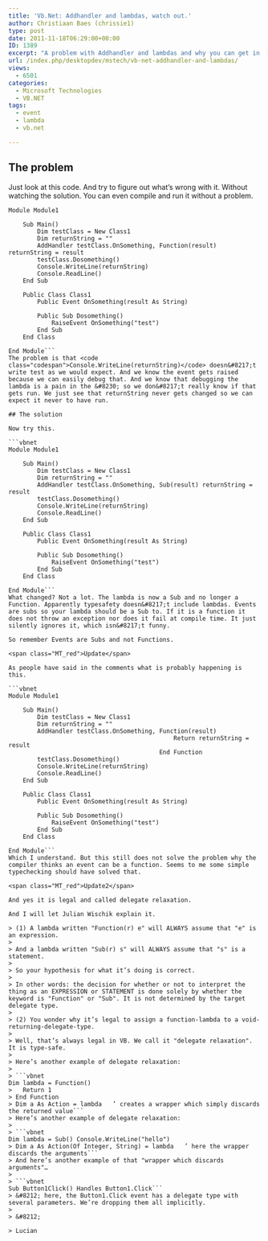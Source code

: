 ```yaml
---
title: 'Vb.Net: Addhandler and lambdas, watch out.'
author: Christiaan Baes (chrissie1)
type: post
date: 2011-11-18T06:29:00+00:00
ID: 1389
excerpt: "A problem with Addhandler and lambdas and why you can get in trouble if you're not careful."
url: /index.php/desktopdev/mstech/vb-net-addhandler-and-lambdas/
views:
  - 6501
categories:
  - Microsoft Technologies
  - VB.NET
tags:
  - event
  - lambda
  - vb.net

---
```

## The problem

Just look at this code. And try to figure out what&#8217;s wrong with it. Without watching the solution. You can even compile and run it without a problem.

```vbnet
Module Module1

    Sub Main()
        Dim testClass = New Class1
        Dim returnString = ""
        AddHandler testClass.OnSomething, Function(result) returnString = result
        testClass.Dosomething()
        Console.WriteLine(returnString)
        Console.ReadLine()
    End Sub

    Public Class Class1
        Public Event OnSomething(result As String)

        Public Sub Dosomething()
            RaiseEvent OnSomething("test")
        End Sub
    End Class

End Module```
The problem is that <code class="codespan">Console.WriteLine(returnString)</code> doesn&#8217;t write test as we would expect. And we know the event gets raised because we can easily debug that. And we know that debugging the lambda is a pain in the &#8230; so we don&#8217;t really know if that gets run. We just see that returnString never gets changed so we can expect it never to have run.

## The solution

Now try this.

```vbnet
Module Module1

    Sub Main()
        Dim testClass = New Class1
        Dim returnString = ""
        AddHandler testClass.OnSomething, Sub(result) returnString = result
        testClass.Dosomething()
        Console.WriteLine(returnString)
        Console.ReadLine()
    End Sub

    Public Class Class1
        Public Event OnSomething(result As String)

        Public Sub Dosomething()
            RaiseEvent OnSomething("test")
        End Sub
    End Class

End Module```
What changed? Not a lot. The lambda is now a Sub and no longer a Function. Apparently typesafety doesn&#8217;t include lambdas. Events are subs so your lambda should be a Sub to. If it is a function it does not throw an exception nor does it fail at compile time. It just silently ignores it, which isn&#8217;t funny.

So remember Events are Subs and not Functions.

<span class="MT_red">Update</span>

As people have said in the comments what is probably happening is this.

```vbnet
Module Module1

    Sub Main()
        Dim testClass = New Class1
        Dim returnString = ""
        AddHandler testClass.OnSomething, Function(result)
                                              Return returnString = result
                                          End Function
        testClass.Dosomething()
        Console.WriteLine(returnString)
        Console.ReadLine()
    End Sub

    Public Class Class1
        Public Event OnSomething(result As String)

        Public Sub Dosomething()
            RaiseEvent OnSomething("test")
        End Sub
    End Class

End Module```
Which I understand. But this still does not solve the problem why the compiler thinks an event can be a function. Seems to me some simple typechecking should have solved that.

<span class="MT_red">Update2</span>

And yes it is legal and called delegate relaxation.

And I will let Julian Wischik explain it.

> (1) A lambda written "Function(r) e" will ALWAYS assume that "e" is an expression.
> 
> And a lambda written "Sub(r) s" will ALWAYS assume that "s" is a statement.
> 
> So your hypothesis for what it’s doing is correct.
> 
> In other words: the decision for whether or not to interpret the thing as an EXPRESSION or STATEMENT is done solely by whether the keyword is "Function" or "Sub". It is not determined by the target delegate type.
> 
> (2) You wonder why it’s legal to assign a function-lambda to a void-returning-delegate-type.
> 
> Well, that’s always legal in VB. We call it "delegate relaxation". It is type-safe.
> 
> Here’s another example of delegate relaxation:
> 
> ```vbnet
Dim lambda = Function()
>   Return 1
> End Function
> Dim a As Action = lambda   ’ creates a wrapper which simply discards the returned value```
> Here’s another example of delegate relaxation:
> 
> ```vbnet
Dim lambda = Sub() Console.WriteLine("hello")
> Dim a As Action(Of Integer, String) = lambda   ’ here the wrapper discards the arguments```
> And here’s another example of that "wrapper which discards arguments"…
> 
> ```vbnet
Sub Button1Click() Handles Button1.Click```
> &#8212; here, the Button1.Click event has a delegate type with several parameters. We’re dropping them all implicitly.
> 
> &#8212;
  
> Lucian